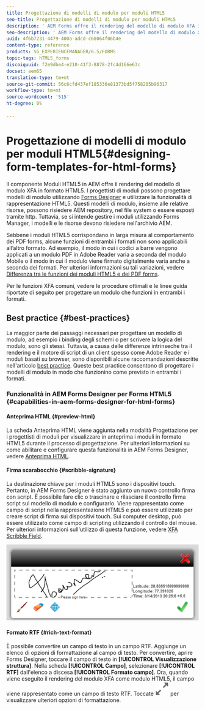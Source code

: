 ```yaml
---
title: Progettazione di modelli di modulo per moduli HTML5
seo-title: Progettazione di modelli di modulo per moduli HTML5
description: ' AEM Forms offre il rendering del modello di modulo XFA in formato HTML5. I progettisti di moduli possono progettare i modelli di modulo utilizzando Designer e utilizzare la funzionalità di rappresentazione HTML5.'
seo-description: ' AEM Forms offre il rendering del modello di modulo XFA in formato HTML5. I progettisti di moduli possono progettare i modelli di modulo utilizzando Designer e utilizzare la funzionalità di rappresentazione HTML5.'
uuid: 4f6b7231-4479-400a-adcd-c68064f06b4e
content-type: reference
products: SG_EXPERIENCEMANAGER/6.5/FORMS
topic-tags: hTML5_forms
discoiquuid: f2e9dbe4-e210-41f3-8878-2fc4d166e63c
docset: aem65
translation-type: tm+mt
source-git-commit: 56c6cfd437ef185336e81373bd5f758205b96317
workflow-type: tm+mt
source-wordcount: '515'
ht-degree: 0%

---
```



# Progettazione di modelli di modulo per moduli HTML5{#designing-form-templates-for-html-forms}

Il componente Moduli HTML5 in AEM offre il rendering del modello di modulo XFA in formato HTML5. I progettisti di moduli possono progettare modelli di modulo utilizzando [Forms Designer](https://www.adobe.com/go/learn_aemforms_designer_63) e utilizzare la funzionalità di rappresentazione HTML5. Questi modelli di modulo, insieme alle relative risorse, possono risiedere AEM repository, nel file system o essere esposti tramite http. Tuttavia, se si intende gestire i moduli utilizzando Forms Manager, i modelli e le risorse devono risiedere nell&#39;archivio AEM.

Sebbene i moduli HTML5 corrispondano in larga misura al comportamento dei PDF forms, alcune funzioni di entrambi i formati non sono applicabili all’altro formato. Ad esempio, il modo in cui i codici a barre vengono applicati a un modulo PDF in  Adobe Reader varia a seconda del modulo Mobile o il modo in cui il modulo viene firmato digitalmente varia anche a seconda dei formati. Per ulteriori informazioni su tali variazioni, vedere [Differenza tra le funzioni dei moduli HTML5 e dei PDF forms](../../forms/using/feature-differentiation-html5-forms-pdf-forms.md).

Per le funzioni XFA comuni, vedere le procedure ottimali e le linee guida riportate di seguito per progettare un modulo che funzioni in entrambi i formati.

## Best practice {#best-practices}

La maggior parte dei passaggi necessari per progettare un modello di modulo, ad esempio i binding degli schemi o per scrivere la logica del modulo, sono gli stessi. Tuttavia, a causa delle differenze intrinseche tra il rendering e il motore di script di un client spesso come  Adobe Reader e i moduli basati su browser, sono disponibili alcune raccomandazioni descritte nell&#39;articolo [best practice](/help/forms/using/design-accessible-html5-forms.md). Queste best practice consentono di progettare i modelli di modulo in modo che funzionino come previsto in entrambi i formati.

### Funzionalità in  AEM Forms Designer per Forms HTML5 {#capabilities-in-aem-forms-designer-for-html-forms}

#### Anteprima HTML {#preview-html}

La scheda Anteprima HTML viene aggiunta nella modalità Progettazione per i progettisti di moduli per visualizzare in anteprima i moduli in formato HTML5 durante il processo di progettazione. Per ulteriori informazioni su come abilitare e configurare questa funzionalità in  AEM Forms Designer, vedere [Anteprima HTML](../../forms/using/preview-xdp-forms-html.md).

#### Firma scarabocchio {#scribble-signature}

La destinazione chiave per i moduli HTML5 sono i dispositivi touch. Pertanto, in  AEM Forms Designer è stato aggiunto un nuovo controllo firma con script. È possibile fare clic o trascinare e rilasciare il controllo firma script sul modello di modulo e configurarlo. Viene rappresentato come campo di script nella rappresentazione HTML5 e può essere utilizzato per creare script di firma sui dispositivi touch. Sui computer desktop, può essere utilizzato come campo di scripting utilizzando il controllo del mouse. Per ulteriori informazioni sull&#39;utilizzo di questa funzione, vedere [XFA Scribble Field](../../forms/using/scribble-signature.md).

![4](assets/4.png)

#### Formato RTF {#rich-text-format}

È possibile convertire un campo di testo in un campo RTF. Aggiunge un elenco di opzioni di formattazione al campo di testo. Per convertire, aprire Forms Designer, toccare il campo di testo in **[!UICONTROL Visualizzazione struttura]**. Nella scheda **[!UICONTROL Campo]**, selezionare **[!UICONTROL RTF]** dall&#39;elenco a discesa **[!UICONTROL Formato campo]**. Ora, quando viene eseguito il rendering del modulo XFA come modulo HTML5, il campo viene rappresentato come un campo di testo RTF. Toccate ![Ingrandisci](assets/maximize_icon.svg) per visualizzare ulteriori opzioni di formattazione.
